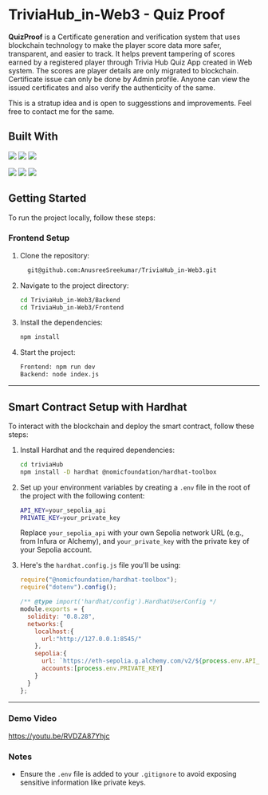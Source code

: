 # TriviaHub_in-Web3 - Quiz Proof

**QuizProof** is a Certificate generation and verification system that uses blockchain 
technology to make the player score data more safer, transparent, and easier to track. 
It helps prevent tampering of scores earned by a registered player through Trivia Hub 
Quiz App created in Web system. The scores are player details are only migrated to blockchain.
Certificate issue can only be done by Admin profile. Anyone can view the issued certificates 
and also verify the authenticity of the same. 

This is a stratup idea and is open to suggesstions and improvements. Feel free to contact me for the same.

## Built With
![](https://img.shields.io/badge/HTML5-informational?style=flat&logo=HTML5&color=FF4500)
![](https://img.shields.io/badge/TailwindCSS-informational?style=flat&logo=TailwindCSS&color=00BFFF)
![](https://img.shields.io/badge/React-informational?style=flat&logo=React&color=4CAF50)

![](https://img.shields.io/badge/Solidity-informational?style=flat&logo=Solidity&color=4E44CE)
![](https://img.shields.io/badge/Ethereum-informational?style=flat&logo=Ethereum&color=6CACE4)
![](https://img.shields.io/badge/Hardhat-informational?style=flat&logo=Hardhat&color=FF69B4)

## Getting Started

To run the project locally, follow these steps:

### Frontend Setup

1. Clone the repository:
    ```bash
      git@github.com:AnusreeSreekumar/TriviaHub_in-Web3.git
    ```
2. Navigate to the project directory:
    ```bash
    cd TriviaHub_in-Web3/Backend
    cd TriviaHub_in-Web3/Frontend
    ```
3. Install the dependencies:
    ```bash
    npm install
    ```
4. Start the project:
    ```bash
    Frontend: npm run dev
    Backend: node index.js
    ```
    
---

## Smart Contract Setup with Hardhat

To interact with the blockchain and deploy the smart contract, follow these steps:

1. Install Hardhat and the required dependencies:
    ```bash
    cd triviaHub
    npm install -D hardhat @nomicfoundation/hardhat-toolbox
    ```

2. Set up your environment variables by creating a `.env` file in the root of the project with the following content:
    ```bash
    API_KEY=your_sepolia_api
    PRIVATE_KEY=your_private_key
    ```
    
    Replace `your_sepolia_api` with your own Sepolia network URL (e.g., from Infura or Alchemy), and `your_private_key` with the private key of your Sepolia account.

3. Here's the `hardhat.config.js` file you'll be using:

    ```javascript
    require("@nomicfoundation/hardhat-toolbox");
    require("dotenv").config();

    /** @type import('hardhat/config').HardhatUserConfig */
    module.exports = {
      solidity: "0.8.28",
      networks:{
        localhost:{
          url:"http://127.0.0.1:8545/"
        },
        sepolia:{
          url: `https://eth-sepolia.g.alchemy.com/v2/${process.env.API_KEY}`,
          accounts:[process.env.PRIVATE_KEY]
        }
      }
    };
    ```

---

### Demo Video
https://youtu.be/RVDZA87Yhjc

### Notes
- Ensure the `.env` file is added to your `.gitignore` to avoid exposing sensitive information like private keys.
